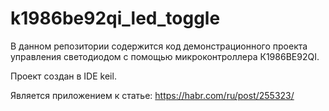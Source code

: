 # k1986be92qi_led_toggle

В данном репозитории содержится код демонстрационного проекта управления светодиодом с помощью микроконтроллера К1986ВЕ92QI. 

Проект создан в IDE keil.

Является приложением к статье: https://habr.com/ru/post/255323/

